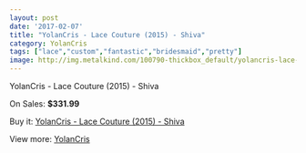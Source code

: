 ```yaml
---
layout: post
date: '2017-02-07'
title: "YolanCris - Lace Couture (2015) - Shiva"
category: YolanCris
tags: ["lace","custom","fantastic","bridesmaid","pretty"]
image: http://img.metalkind.com/100790-thickbox_default/yolancris-lace-couture-2015-shiva.jpg
---
```

YolanCris - Lace Couture (2015) - Shiva

On Sales: **$331.99**
<a href="https://www.metalkind.com/en/yolancris/23155-yolancris-lace-couture-2015-shiva.html"><amp-img layout="responsive" width="600" height="600" src="//img.metalkind.com/100790-thickbox_default/yolancris-lace-couture-2015-shiva.jpg" alt="YolanCris - Lace Couture (2015) - Shiva 0" /></a>

Buy it: [YolanCris - Lace Couture (2015) - Shiva](https://www.metalkind.com/en/yolancris/23155-yolancris-lace-couture-2015-shiva.html "YolanCris - Lace Couture (2015) - Shiva")

View more: [YolanCris](https://www.metalkind.com/en/204-yolancris "YolanCris")
